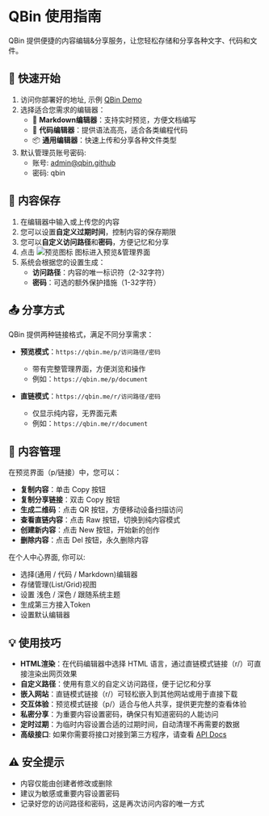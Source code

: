 # QBin 使用指南

QBin 提供便捷的内容编辑&分享服务，让您轻松存储和分享各种文字、代码和文件。

## 🚀 快速开始

1. 访问你部署好的地址, 示例 [QBin Demo](https://qbin.me)
2. 选择适合您需求的编辑器：
   - 📒 **Markdown编辑器**：支持实时预览，方便文档编写
   - 📝 **代码编辑器**：提供语法高亮，适合各类编程代码
   - 📦 **通用编辑器**：快速上传和分享各种文件类型
3. 默认管理员账号密码:
   - 账号: admin@qbin.github
   - 密码: qbin

## 💾 内容保存

1. 在编辑器中输入或上传您的内容
2. 您可以设置**自定义过期时间**，控制内容的保存期限
3. 您可以**自定义访问路径**和**密码**，方便记忆和分享
4. 点击 ![预览图标](https://s3.tebi.io/lite/preview.svg) 图标进入预览&管理界面
5. 系统会根据您的设置生成：
   - **访问路径**：内容的唯一标识符（2-32字符）
   - **密码**：可选的额外保护措施（1-32字符）

## 📤 分享方式

QBin 提供两种链接格式，满足不同分享需求：

- **预览模式**：`https://qbin.me/p/访问路径/密码`
  - 带有完整管理界面，方便浏览和操作
  - 例如：`https://qbin.me/p/document`

- **直链模式**：`https://qbin.me/r/访问路径/密码`
  - 仅显示纯内容，无界面元素
  - 例如：`https://qbin.me/r/document`

## 📱 内容管理

在预览界面（p/链接）中，您可以：

- **复制内容**：单击 Copy 按钮
- **复制分享链接**：双击 Copy 按钮
- **生成二维码**：点击 QR 按钮，方便移动设备扫描访问
- **查看直链内容**：点击 Raw 按钮，切换到纯内容模式
- **创建新内容**：点击 New 按钮，开始新的创作
- **删除内容**：点击 Del 按钮，永久删除内容

在个人中心界面, 你可以:
- 选择(通用 / 代码 / Markdown)编辑器
- 存储管理(List/Grid)视图
- 设置 浅色 / 深色 / 跟随系统主题
- 生成第三方接入Token
- 设置默认编辑器

## 💡 使用技巧

- **HTML渲染**：在代码编辑器中选择 HTML 语言，通过直链模式链接（r/）可直接渲染出网页效果
- **自定义路径**：使用有意义的自定义访问路径，便于记忆和分享
- **嵌入网站**：直链模式链接（r/）可轻松嵌入到其他网站或用于直接下载
- **交互体验**：预览模式链接（p/）适合与他人共享，提供更完整的查看体验
- **私密分享**：为重要内容设置密码，确保只有知道密码的人能访问
- **定时过期**：为临时内容设置合适的过期时间，自动清理不再需要的数据
- **高级接口**: 如果你需要将接口对接到第三方程序，请查看 [API Docs](https://github.com/Quick-Bin/qbin/blob/main/Docs/REST%20API.md)

## ⚠️ 安全提示

- 内容仅能由创建者修改或删除
- 建议为敏感或重要内容设置密码
- 记录好您的访问路径和密码，这是再次访问内容的唯一方式
